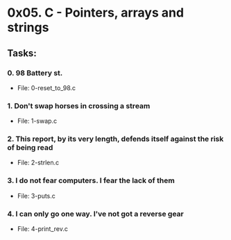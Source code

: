 # 0x05. C - Pointers, arrays and strings

## Tasks:

### 0. 98 Battery st.
 - File: 0-reset_to_98.c
### 1. Don't swap horses in crossing a stream
 - File: 1-swap.c
### 2. This report, by its very length, defends itself against the risk of being read
 - File: 2-strlen.c
### 3. I do not fear computers. I fear the lack of them
 - File: 3-puts.c
### 4. I can only go one way. I've not got a reverse gear
 - File: 4-print_rev.c
